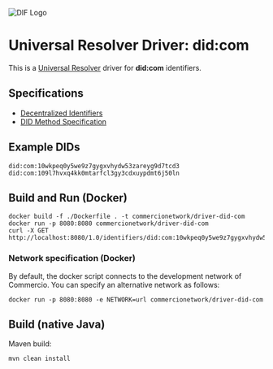 ![DIF Logo](https://raw.githubusercontent.com/decentralized-identity/universal-resolver/master/docs/logo-dif.png)

# Universal Resolver Driver: did:com

This is a [Universal Resolver](https://github.com/decentralized-identity/universal-resolver/) driver for **did:com** identifiers.

## Specifications

* [Decentralized Identifiers](https://w3c.github.io/did-core/)
* [DID Method Specification](https://docs.commercio.network/modules/did/)

## Example DIDs

```
did:com:10wkpeq0y5we9z7gygxvhydw53zareyg9d7tcd3
did:com:109l7hvxq4kk0mtarfcl3gy3cdxuypdmt6j50ln
```

## Build and Run (Docker)

```
docker build -f ./Dockerfile . -t commercionetwork/driver-did-com
docker run -p 8080:8080 commercionetwork/driver-did-com
curl -X GET http://localhost:8080/1.0/identifiers/did:com:10wkpeq0y5we9z7gygxvhydw53zareyg9d7tcd3
```

### Network specification (Docker)

By default, the docker script connects to the development network of Commercio.
You can specify an alternative network as follows:

```
docker run -p 8080:8080 -e NETWORK=url commercionetwork/driver-did-com
```

## Build (native Java)

Maven build:

    mvn clean install

